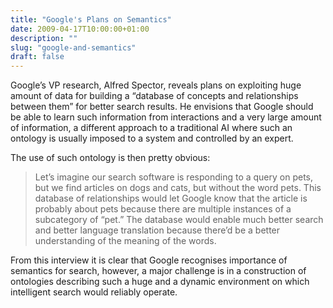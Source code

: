 ```yaml
---
title: "Google's Plans on Semantics"
date: 2009-04-17T10:00:00+01:00
description: ""
slug: "google-and-semantics"
draft: false
---
```


Google’s VP research, Alfred Spector, reveals plans on exploiting huge amount of data for building a “database of concepts and relationships between them” for better search results. He envisions that Google should be able to learn such information from interactions and a very large amount of information, a different approach to a traditional AI where such an ontology is usually imposed to a system and controlled by an expert.

The use of such ontology is then pretty obvious:

> Let’s imagine our search software is responding to a query on pets, but we find articles on dogs and cats, but without the word pets. This database of relationships would let Google know that the article is probably about pets because there are multiple instances of a subcategory of “pet.” The database would enable much better search and better language translation because there’d be a better understanding of the meaning of the words.

From this interview it is clear that Google recognises importance of semantics for search, however, a major challenge is in a construction of ontologies describing such a huge and a dynamic environment on which intelligent search would reliably operate.